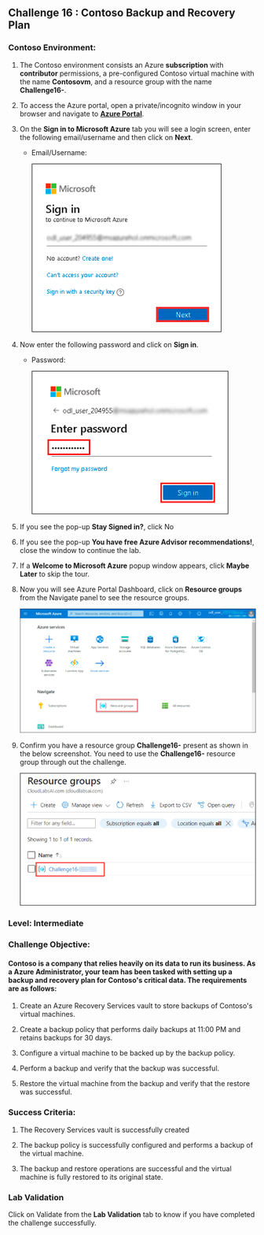 ## Challenge 16 : Contoso Backup and Recovery Plan

### **Contoso Environment:** 

1. The Contoso environment consists an Azure **subscription** with **contributor** permissions, a pre-configured Contoso virtual machine with the name **Contosovm<inject key="DeploymentID" enableCopy="false"/>**, and a resource group with the name **Challenge16-<inject key="DeploymentID" enableCopy="false"/>**.

1. To access the Azure portal, open a private/incognito window in your browser and navigate to **[Azure Portal](https://portal.azure.com)**.

1. On the **Sign in to Microsoft Azure** tab you will see a login screen, enter the following email/username and then click on **Next**. 
   * Email/Username: <inject key="AzureAdUserEmail"></inject>
   
     ![](media/image7.png "Enter Email")
     
1. Now enter the following password and click on **Sign in**.
   * Password: <inject key="AzureAdUserPassword"></inject>
   
     ![](media/image8.png "Enter Password")
     
1. If you see the pop-up **Stay Signed in?**, click No

1. If you see the pop-up **You have free Azure Advisor recommendations!**, close the window to continue the lab.

1. If a **Welcome to Microsoft Azure** popup window appears, click **Maybe Later** to skip the tour.
   
1. Now you will see Azure Portal Dashboard, click on **Resource groups** from the Navigate panel to see the resource groups.

    ![](media/select-rg.png "Resource groups")
   
1. Confirm you have a resource group **Challenge16-<inject key="DeploymentID" enableCopy="false"/>** present as shown in the below screenshot. You need to use the **Challenge16-<inject key="DeploymentID" enableCopy="false"/>** resource group through out the challenge.

    ![](media/Rg.png "Resource groups")
   

### **Level:**  Intermediate

### **Challenge Objective:**

#### Contoso is a company that relies heavily on its data to run its business. As a Azure Administrator, your team has been tasked with setting up a backup and recovery plan for Contoso's critical data. The requirements are as follows:

1. Create an Azure Recovery Services vault to store backups of Contoso's virtual machines.

1. Create a backup policy that performs daily backups at 11:00 PM and retains backups for 30 days.

1. Configure a virtual machine to be backed up by the backup policy.

1. Perform a backup and verify that the backup was successful.

1. Restore the virtual machine from the backup and verify that the restore was successful.

### Success Criteria:

1. The Recovery Services vault is successfully created

1. The backup policy is successfully configured and performs a backup of the virtual machine.

1. The backup and restore operations are successful and the virtual machine is fully restored to its original state.

### Lab Validation

Click on Validate from the **Lab Validation** tab to know if you have completed the challenge successfully.



